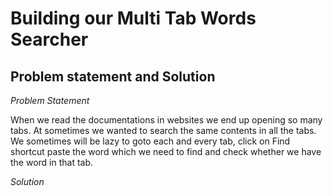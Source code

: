 # Building our Multi Tab Words Searcher

## Problem statement and Solution

*Problem Statement*

When we read the documentations in websites we end up opening so many tabs. At sometimes we wanted to search the same contents in all the tabs. We sometimes will be lazy to goto each and every tab, click on Find shortcut paste the word which we need to find and check whether we have the word in that tab.

*Solution*